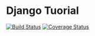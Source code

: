 # Django Tuorial

[![Build Status](https://app.travis-ci.com/rafik-the-student/swe1-app.svg?token=osxHsE3nb64TwQaWx4Bm&branch=main)](https://app.travis-ci.com/rafik-the-student/swe1-app)
[![Coverage Status](https://coveralls.io/repos/github/rafik-the-student/swe1-app/badge.svg?branch=develop)](https://coveralls.io/github/rafik-the-student/swe1-app?branch=develop)
